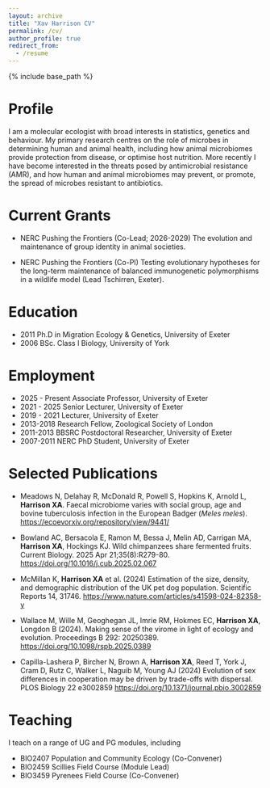```yaml
---
layout: archive
title: "Xav Harrison CV"
permalink: /cv/
author_profile: true
redirect_from:
  - /resume
---
```


{% include base_path %}

Profile
======
I am a molecular ecologist with broad interests in statistics, genetics and behaviour. My primary research centres on the role of microbes in determining human and animal health, including how animal microbiomes provide protection from disease, or optimise host nutrition. More recently I have become interested in the threats posed by antimicrobial resistance (AMR), and how human and animal microbiomes may prevent, or promote, the spread of microbes resistant to antibiotics. 


Current Grants
======
* NERC Pushing the Frontiers (Co-Lead; 2026-2029) The evolution and maintenance of group identity in animal societies. 

* NERC Pushing the Frontiers (Co-PI) Testing evolutionary hypotheses for the long-term maintenance of balanced immunogenetic polymorphisms in a wildlife model (Lead Tschirren, Exeter). 


Education
======
* 2011  Ph.D in Migration Ecology & Genetics, University of Exeter
* 2006  BSc. Class I Biology, University of York 


Employment 
======
* 2025 - Present        Associate Professor, University of Exeter
* 2021 - 2025           Senior Lecturer, University of Exeter
* 2019 - 2021           Lecturer, University of Exeter 
* 2013-2018             Research Fellow, Zoological Society of London 
* 2011-2013             BBSRC Postdoctoral Researcher, University of Exeter
* 2007-2011             NERC PhD Student, University of Exeter
 

Selected Publications
======

* Meadows N, Delahay R, McDonald R, Powell S, Hopkins K, Arnold L, **Harrison XA**. Faecal microbiome varies with social group, age and bovine tuberculosis infection in the European Badger (_Meles meles_). <https://ecoevorxiv.org/repository/view/9441/>

* Bowland AC, Bersacola E, Ramon M, Bessa J, Melin AD, Carrigan MA, **Harrison XA**, Hockings KJ. Wild chimpanzees share fermented fruits. Current Biology. 2025 Apr 21;35(8):R279-80. <https://doi.org/10.1016/j.cub.2025.02.067>

* McMillan K, **Harrison XA** et al. (2024) Estimation of the size, density, and demographic distribution of the UK pet dog population. Scientific Reports 14, 31746. <https://www.nature.com/articles/s41598-024-82358-y>

* Wallace M, Wille M, Geoghegan JL, Imrie RM, Hokmes EC, **Harrison XA**, Longdon B (2024). Making sense of the virome in light of ecology and evolution. Proceedings B 292: 20250389. <https://doi.org/10.1098/rspb.2025.0389>

* Capilla-Lashera P, Bircher N, Brown A, **Harrison XA**, Reed T, York J, Cram D, Rutz C, Walker L, Naguib M, Young AJ (2024) Evolution of sex differences in cooperation may be driven by trade-offs with dispersal. PLOS Biology 22 e3002859 <https://doi.org/10.1371/journal.pbio.3002859>

  

Teaching
======
I teach on a range of UG and PG modules, including 
* BIO2407 Population and Community Ecology (Co-Convener)
* BIO2459 Scillies Field Course (Module Lead)
* BIO3459 Pyrenees Field Course (Co-Convener)
  

